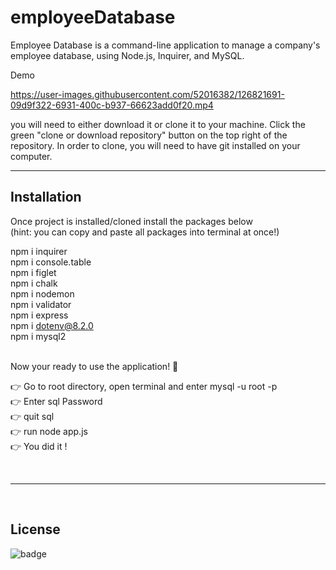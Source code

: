# employeeDatabase

Employee Database is a command-line application to manage a company's employee database, using Node.js, Inquirer, and MySQL. 

Demo

https://user-images.githubusercontent.com/52016382/126821691-09d9f322-6931-400c-b937-66623add0f20.mp4



you will need to either download it or clone it to your machine.
Click the green "clone or download repository" button on the top
right of the repository. In order to clone, you will need to have
git installed on your computer.


-----------------------

## Installation
Once project is installed/cloned install the packages below<br> 
(hint: you can copy and paste all packages into terminal at once!)

npm i inquirer<br> 
npm i console.table<br> 
npm i figlet<br> 
npm i chalk<br> 
npm i nodemon<br> 
npm i validator<br> 
npm i express<br> 
npm i dotenv@8.2.0<br> 
npm i mysql2<br> 
<br />

Now your ready to use the application! 👏<br>

👉  Go to root directory, open terminal and enter mysql -u root -p<br>
👉  Enter sql Password<br>
👉  quit sql<br>
👉  run node app.js<br>
👉  You did it !<br>

<br />

-----------------------
<br />

## License
![badge](https://img.shields.io/npm/l/inquirer)